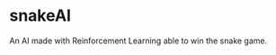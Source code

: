# snakeAI
An AI made with Reinforcement Learning able to win the snake game.

<!-- export PYTHONPATH=$PWD:$PATH -->
